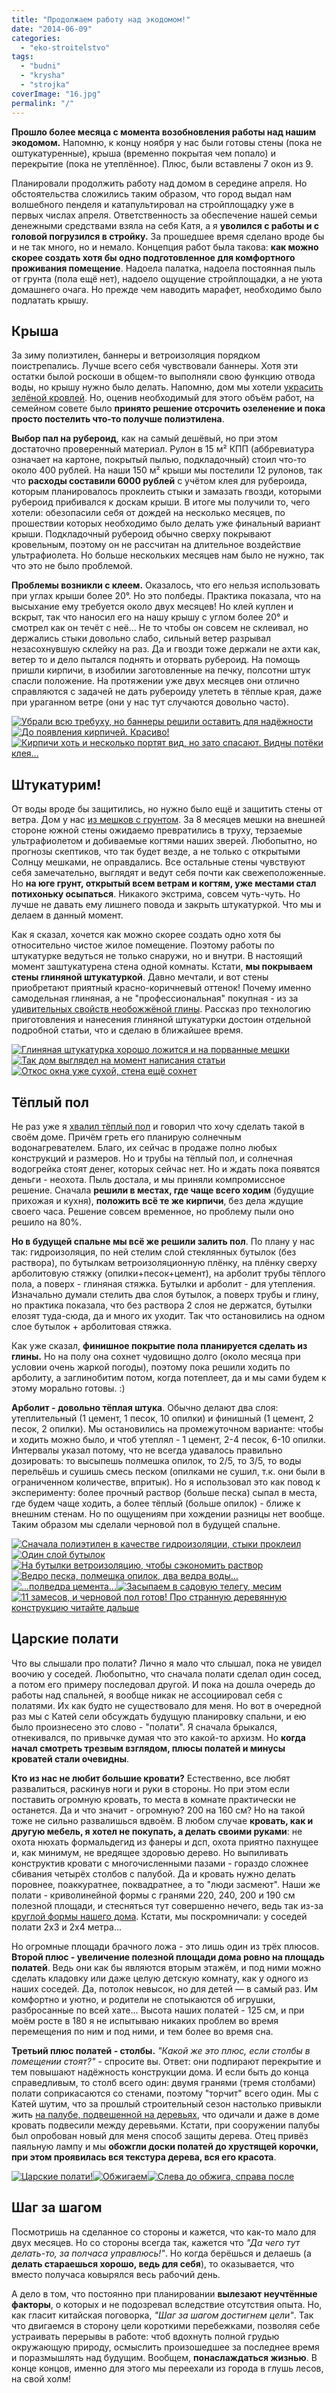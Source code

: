 ```yaml
---
title: "Продолжаем работу над экодомом!"
date: "2014-06-09"
categories: 
  - "eko-stroitelstvo"
tags: 
  - "budni"
  - "krysha"
  - "strojka"
coverImage: "16.jpg"
permalink: "/"
---
```


**Прошло более месяца с момента возобновления работы над нашим экодомом.** Напомню, к концу ноября у нас были готовы стены (пока не оштукатуренные), крыша (временно покрытая чем попало) и перекрытие (пока не утеплённое). Плюс, были вставлены 7 окон из 9.

Планировали продолжить работу над домом в середине апреля. Но обстоятельства сложились таким образом, что город выдал нам волшебного пенделя и катапультировал на стройплощадку уже в первых числах апреля. Ответственность за обеспечение нашей семьи денежными средствами взяла на себя Катя, а я **уволился с работы и с головой погрузился в стройку.** За прошедшее время сделано вроде бы и не так много, но и немало. Концепция работ была такова: **как можно скорее создать хотя бы одно подготовленное для комфортного проживания помещение**. Надоела палатка, надоела постоянная пыль от грунта (пола ещё нет), надоело ощущение стройплощадки, а не уюта домашнего очага. Но прежде чем наводить марафет, необходимо было подлатать крышу.

## Крыша

За зиму полиэтилен, баннеры и ветроизоляция порядком поистрепались. Лучше всего себя чувствовали баннеры. Хотя эти остатки былой роскоши в общем-то выполняли свою функцию отвода воды, но крышу нужно было делать. Напомню, дом мы хотели [украсить зелёной кровлей](http://svobodaiznutri.ru/zachem-ya-zakopal-svoy-dom/ "Зачем я закопал свой дом?"). Но, оценив необходимый для этого объём работ, на семейном совете было **принято решение отсрочить озеленение и пока просто постелить что-то получше полиэтилена**.

**Выбор пал на рубероид**, как на самый дешёвый, но при этом достаточно проверенный материал. Рулон в 15 м² КПП (аббревиатура означает на картоне, покрытый пылью, подкладочный) стоил что-то около 400 рублей. На наши 150 м² крыши мы постелили 12 рулонов, так что **расходы составили 6000 рублей** с учётом клея для рубероида, которым планировалось проклеить стыки и замазать гвозди, которыми рубероид прибивался к доскам крыши. В итоге мы получили то, чего хотели: обезопасили себя от дождей на несколько месяцев, по прошествии которых необходимо было делать уже финальный вариант крыши. Подкладочный рубероид обычно сверху покрывают кровельным, поэтому он не рассчитан на длительное воздействие ультрафиолета. Но больше нескольких месяцев нам было не нужно, так что это не было проблемой.

**Проблемы возникли с клеем.** Оказалось, что его нельзя использовать при углах крыши более 20°. Но это полбеды. Практика показала, что на высыхание ему требуется около двух месяцев! Но клей куплен и вскрыт, так что наносил его на нашу крышу с углом более 20° и смотрел как он течёт с неё... Не то чтобы он совсем не склеивал, но держались стыки довольно слабо, сильный ветер разрывал незасохнувшую склейку на раз. Да и гвозди тоже держали не ахти как, ветер то и дело пытался поднять и оторвать рубероид. На помощь пришли кирпичи, в изобилии заготовленные на печку, полсотни штук спасли положение. На протяжении уже двух месяцев они отлично справляются с задачей не дать рубероиду улететь в тёплые края, даже при ураганном ветре (они у нас тут случаются довольно часто).

[![Убрали всю требуху, но баннеры решили оставить для надёжности](images/01-240x180.jpg)](http://svobodaiznutri.ru/wp-content/uploads/01.jpg)[![До появления кирпичей. Красиво!](images/02-240x180.jpg)](http://svobodaiznutri.ru/wp-content/uploads/02.jpg)[![Кирпичи хоть и несколько портят вид, но зато спасают. Видны потёки клея...](images/03-240x180.jpg)](http://svobodaiznutri.ru/wp-content/uploads/03.jpg)

## Штукатурим!

От воды вроде бы защитились, но нужно было ещё и защитить стены от ветра. Дом у нас [из мешков с грунтом](http://svobodaiznutri.ru/stroim-iz-meshkov-s-gruntom/ "Строим из мешков с грунтом"). За 8 месяцев мешки на внешней стороне южной стены ожидаемо превратились в труху, терзаемые ультрафиолетом и добиваемые когтями наших зверей. Любопытно, но прогнозы скептиков, что так будет везде, а не только с открытыми Солнцу мешками, не оправдались. Все остальные стены чувствуют себя замечательно, выглядят и ведут себя почти как свежеположенные. Но **на юге грунт, открытый всем ветрам и когтям, уже местами стал потихоньку осыпаться**. Никакого экстрима, совсем чуть-чуть. Но лучше не давать ему лишнего повода и закрыть штукатуркой. Что мы и делаем в данный момент.

Как я сказал, хочется как можно скорее создать одно хотя бы относительно чистое жилое помещение. Поэтому работы по штукатурке ведуться не только снаружи, но и внутри. В настоящий момент заштукатурена стена одной комнаты. Кстати, **мы покрываем стены глиняной штукатуркой**. Давно мечтали, и вот стены приобретают приятный красно-коричневый оттенок! Почему именно самодельная глиняная, а не "профессиональная" покупная - из за [удивительных свойств необожжёной глины](http://svobodaiznutri.ru/glina-i-glinobeton/ "Глина и глинобетон. Удивительные свойства и их применение"). Рассказ про технологию приготовления и нанесения глиняной штукатурки достоин отдельной подробной статьи, что и сделаю в ближайшее время.

[![Глиняная штукатурка хорошо ложится и на порванные мешки](images/04-240x180.jpg)](http://svobodaiznutri.ru/wp-content/uploads/04.jpg)[![Так дом выглядел на момент написания статьи](images/05-240x180.jpg)](http://svobodaiznutri.ru/wp-content/uploads/05.jpg)[![Откос окна уже сухой, стена ещё сохнет](images/06-135x180.jpg)](http://svobodaiznutri.ru/wp-content/uploads/06.jpg)

## Тёплый пол

Не раз уже я [хвалил тёплый пол](http://svobodaiznutri.ru/otoplenie-passivnie-doma-i-vodyanoe-otoplenie/ "Отопление. Пассивные дома и водяное отопление") и говорил что хочу сделать такой в своём доме. Причём греть его планирую солнечным водонагревателем. Благо, их сейчас в продаже полно любых конструкций и размеров. Но и трубы на тёплый пол, и солнечная водогрейка стоят денег, которых сейчас нет. Но и ждать пока появятся деньги - неохота. Пыль достала, и мы приняли компромиссное решение. Сначала **решили в местах, где чаще всего ходим** (будущие прихожая и кухня), **положить всё те же кирпичи**, без дела ждущие своего часа. Решение совсем временное, но проблему пыли оно решило на 80%.

**Но в будущей спальне мы всё же решили залить пол**. По плану у нас так: гидроизоляция, по ней стелим слой стеклянных бутылок (без раствора), по бутылкам ветроизоляционную плёнку, на плёнку сверху арболитовую стяжку (опилки+песок+цемент), на арболит трубы тёплого пола, а поверх - глиняная стяжка. Бутылки и арболит - для утепления. Изначально думали стелить два слоя бутылок, а поверх трубы и глину, но практика показала, что без раствора 2 слоя не держатся, бутылки елозят туда-сюда, да и много их уходит. Так что остановились на одном слое бутылок + арболитовая стяжка.

Как уже сказал, **финишное покрытие пола планируется сделать из глины.** Но на полу она сохнет чудовищно долго (около месяца при условии очень жаркой погоды), поэтому пока решили ходить по арболиту, а заглинобитим потом, когда потеплеет, да и мы сами будем к этому морально готовы. :)

**Арболит - довольно тёплая штука**. Обычно делают два слоя: утеплительный (1 цемент, 1 песок, 10 опилки) и финишный (1 цемент, 2 песок, 2 опилки). Мы остановились на промежуточном варианте: чтобы и ходить можно было, и чтоб утеплял - 1 цемент, 2-4 песок, 6-10 опилки. Интервалы указал потому, что не всегда удавалось правильно дозировать: то высыпешь полмешка опилок, то 2/5, то 3/5, то воды перельёшь и сушишь смесь песком (опилками не сушил, т.к. они были в ограниченном количестве, впритык). Но я использовал это как повод к эксперименту: более прочный раствор (больше песка) сыпал в места, где будем чаще ходить, а более тёплый (больше опилок) - ближе к внешним стенам. Но по ощущениям при хождении разницы нет вообще. Таким образом мы сделали черновой пол в будущей спальне.

[![Сначала полиэтилен в качестве гидроизоляции, стыки проклеил](images/07-240x180.jpg)](http://svobodaiznutri.ru/wp-content/uploads/07.jpg)[![Один слой бутылок](images/08-240x180.jpg)](http://svobodaiznutri.ru/wp-content/uploads/08.jpg)[![На бутылки ветроизоляцию, чтобы сэкономить раствор](images/09-240x180.jpg)](http://svobodaiznutri.ru/wp-content/uploads/09.jpg)[![Ведро песка, полмешка опилок, два ведра воды...](images/10-240x180.jpg)](http://svobodaiznutri.ru/wp-content/uploads/10.jpg)[![...полведра цемента...](images/11-135x180.jpg)](http://svobodaiznutri.ru/wp-content/uploads/11.jpg)[![Засыпаем в садовую телегу, месим](images/12-135x180.jpg)](http://svobodaiznutri.ru/wp-content/uploads/12.jpg)[![11 замесов, и черновой пол готов! Про странную деревянную конструкцию читайте дальше](images/13-240x180.jpg)](http://svobodaiznutri.ru/wp-content/uploads/13.jpg)

## Царские полати

Что вы слышали про полати? Лично я мало что слышал, пока не увидел воочию у соседей. Любопытно, что сначала полати сделал один сосед, а потом его примеру последовал другой. И пока на дошла очередь до работы над спальней, я вообще никак не ассоциировал себя с полатями. Их как будто не существовало для меня. Но вот в очередной раз мы с Катей сели обсуждать будущую планировку спальни, и ею было произнесено это слово - "полати". Я сначала брыкался, отнекивался, по привычке думая что это какой-то архизм. Но **когда начал смотреть трезвым взглядом, плюсы полатей и минусы кроватей стали очевидны**.

**Кто из нас не любит большие кровати?** Естественно, все любят развалиться, раскинув ноги и руки в стороны. Но при этом если поставить огромную кровать, то места в комнате практически не останется. Да и что значит - огромную? 200 на 160 см? Но на такой тоже не сильно развалишься вдвоём. В любом случае **кровать, как и другую мебель, я хотел не покупать, а делать своими руками**: не охота нюхать формальдегид из фанеры и дсп, охота приятно пахнущее и, как минимум, не вредящее здоровью дерево. Но выпиливать конструктив кровати с многочисленными пазами - гораздо сложнее сбивания четырёх столбов с палубой. Да и кровать нужно делать поровнее, поаккуратнее, поквадратнее, а то "люди засмеют". Наши же полати - криволинейной формы с гранями 220, 240, 200 и 190 см полезной площади, и стесняться тут совершенно нечего, ведь так из-за [круглой формы нашего дома](http://svobodaiznutri.ru/zachem-ya-zakruglil-svoy-dom/ "Зачем я закруглил свой дом?"). Кстати, мы поскромничали: у соседей полати 2х3 и 2х4 метра...

Но огромные площади брачного ложа - это лишь один из трёх плюсов. **Второй плюс - увеличение полезной площади дома ровно на площадь полатей**. Ведь они как бы являются вторым этажём, и под ними можно сделать кладовку или даже целую детскую комнату, как у одного из наших соседей. Да, потолок невысок, но для детей — в самый раз. Им комфортно и уютно, и родители не спотыкаются об игрушки, разбросанные по всей хате... Высота наших полатей - 125 см, и при моём росте в 180 я не испытываю никаких проблем во время перемещения по ним и под ними, и тем более во время сна.

**Третьий плюс полатей - столбы.** _"Какой же это плюс, если столбы в помещении стоят?"_ - спросите вы. Ответ: они подпирают перекрытие и тем повышают надёжность конструкции дома. И если быть до конца справедливым, то столб всего один: двумя гранями (тремя столбами) полати соприкасаются со стенами, поэтому "торчит" всего один. Мы с Катей шутим, что за прошлый строительный сезон настолько привыкли жить [на палубе, подвешенной на деревьях](http://svobodaiznutri.ru/pro-jizn-na-dereve/ "Про жизнь на дереве"), что одичали и даже в доме кровать подвесили между деревьями. Кстати, при сооружении палубы был опробован новый для меня способ защиты дерева. Отец привёз паяльную лампу и мы **обожгли доски полатей до хрустящей корочки, при этом проявилась вся текстура дерева, вся его красота**.

[![Царские полати!](images/14-240x180.jpg)](http://svobodaiznutri.ru/wp-content/uploads/14.jpg)[![Обжигаем](images/15-135x180.jpg)](http://svobodaiznutri.ru/wp-content/uploads/15.jpg)[![Слева до обжига, справа после](images/16-240x180.jpg)](http://svobodaiznutri.ru/wp-content/uploads/16.jpg)

## Шаг за шагом

Посмотришь на сделанное со стороны и кажется, что как-то мало для двух месяцев. Но со стороны всегда так, кажется что _"Да чего тут делать-то, за полчаса управлюсь!"_. Но когда берёшься и делаешь (а **делать стараешься хорошо, ведь для себя**), то оказывается, что вместо получаса ковырялся весь рабочий день.

А дело в том, что постоянно при планировании **вылезают неучтённые факторы**, о которых и не подозревал вследствие отсутствия опыта. Но, как гласит китайская поговорка, _"Шаг за шагом достигнем цели"_. Так что двигаемся в сторону цели короткими перебежками, позволяя себе устраивать перерывы в работе: чтоб вдохнуть полной грудью окружающую природу, осмыслить произошедшее за последнее время и поразмышлять над будущим. Вообщем, **понаслаждаться жизнью**. В конце концов, именно для этого мы переехали из города в глушь лесов, на свой холм!
